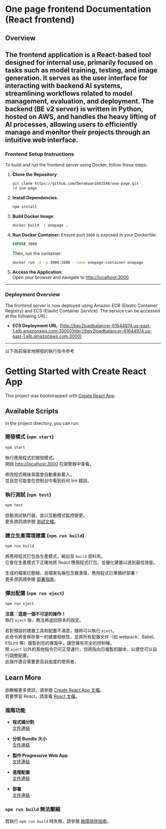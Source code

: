 # One page frontend Documentation (React frontend)

## Overview
The frontend application is a React-based tool designed for internal use, primarily focused on tasks such as model training, testing, and image generation. It serves as the user interface for interacting with backend AI systems, streamlining workflows related to model management, evaluation, and deployment. The backend (BE v2 server) is written in Python, hosted on AWS, and handles the heavy lifting of AI processes, allowing users to efficiently manage and monitor their projects through an intuitive web interface.
---
### Frontend Setup Instructions

To build and run the frontend server using Docker, follow these steps:

1. **Clone the Repository**:
    ```bash
    git clone https://github.com/Derekwan1081546/one-page.git
    cd one-page
    ```
2. **Install Dependencies**:
    ```bash
    npm install
    ```
3. **Build Docker Image**:
    ```bash
    docker build -t onepage .
    ```

4. **Run Docker Container**:
    Ensure port `3000` is exposed in your Dockerfile:
    ```dockerfile
    EXPOSE 3000
    ```
    Then, run the container:
    ```bash
    docker run -d -p 3000:3000 --name onepage-container onepage
    ```
5. **Access the Application**:  
   Open your browser and navigate to [http://localhost:3000](http://localhost:3000).
---
### Deployment Overview

The frontend server is now deployed using Amazon ECR (Elastic Container Registry) and ECS (Elastic Container Service). The service can be accessed at the following URL:

- **ECS Deployment URL**: [http://bev2loadbalancer-61644974.us-east-1.elb.amazonaws.com:3000](http://bev2loadbalancer-61644974.us-east-1.elb.amazonaws.com:3000)

---

以下為前端本地開發的執行指令參考

# Getting Started with Create React App

This project was bootstrapped with [Create React App](https://github.com/facebook/create-react-app).

## Available Scripts

In the project directory, you can run:

### 開發模式 (`npm start`)

```bash
npm start
```

執行應用程式於開發模式。  
開啟 [http://localhost:3000](http://localhost:3000) 在瀏覽器中查看。

修改程式碼後頁面會自動重新載入，  
並且您可能會在控制台中看到任何 lint 錯誤。

### 執行測試 (`npm test`)

```bash
npm test
```

啟動測試執行器，並以互動模式監控變更。  
更多資訊請參閱 [測試文檔](https://facebook.github.io/create-react-app/docs/running-tests)。

### 建立生產環境建置 (`npm run build`)

```bash
npm run build
```

將應用程式打包為生產模式，輸出至 `build` 資料夾。  
它會在生產模式下正確地將 React 應用程式打包，並優化建置以達到最佳效能。

生成的檔案已壓縮，且檔案名稱包含雜湊值，應用程式已準備好部署！  
更多資訊請參閱 [部署指南](https://facebook.github.io/create-react-app/docs/deployment)。

### 彈出配置 (`npm run eject`)

```bash
npm run eject
```

**注意：這是一個不可逆的操作！**  
執行 `eject` 後，無法再返回原本的設定。

若對預設的建置工具和配置不滿意，隨時可以執行 `eject`。  
此命令將會移除單一的建置相依性，並將所有配置文件（如 webpack、Babel、ESLint 等）複製到您的專案中，讓您擁有完全的控制權。  
除 `eject` 以外的其他指令仍可正常運行，但將指向已複製的腳本，以便您可以自行調整配置。  
此操作適合需要更高自由度的使用者。

## Learn More

欲瞭解更多資訊，請參閱 [Create React App 文檔](https://facebook.github.io/create-react-app/docs/getting-started)。  
若要學習 React，請查看 [React 文檔](https://reactjs.org/)。

### 進階功能

- **程式碼分割**  
  [文件連結](https://facebook.github.io/create-react-app/docs/code-splitting)

- **分析 Bundle 大小**  
  [文件連結](https://facebook.github.io/create-react-app/docs/analyzing-the-bundle-size)

- **製作 Progressive Web App**  
  [文件連結](https://facebook.github.io/create-react-app/docs/making-a-progressive-web-app)

- **進階配置**  
  [文件連結](https://facebook.github.io/create-react-app/docs/advanced-configuration)

- **部署**  
  [文件連結](https://facebook.github.io/create-react-app/docs/deployment)

### `npm run build` 無法壓縮

若執行 `npm run build` 時失敗，請參閱 [故障排除指南](https://facebook.github.io/create-react-app/docs/troubleshooting#npm-run-build-fails-to-minify)。
